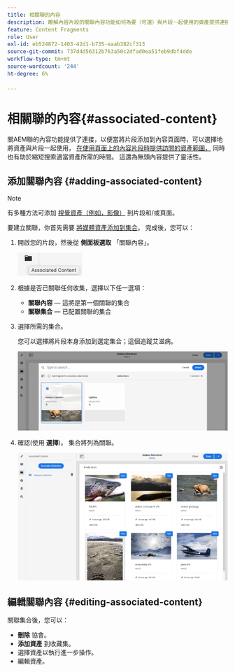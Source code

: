 ```yaml
---
title: 相關聯的內容
description: 瞭解內容片段的關聯內容功能如何為要（可選）與片段一起使用的資產提供連接，從而為頁面創作和無頭內容傳遞增加了額外的靈活性。
feature: Content Fragments
role: User
exl-id: eb524872-1403-42d1-b735-eaab382cf313
source-git-commit: 737d4d56312b763a50c2dfad0ea51feb9dbf4dde
workflow-type: tm+mt
source-wordcount: '244'
ht-degree: 6%

---
```


# 相關聯的內容{#associated-content}

關AEM聯的內容功能提供了連接，以便當將片段添加到內容頁面時，可以選擇地將資產與片段一起使用， [在使用頁面上的內容片段時提供訪問的資產範圍，](/help/sites-cloud/authoring/fundamentals/content-fragments.md#using-associated-content) 同時也有助於縮短搜索適當資產所需的時間。 這還為無頭內容提供了靈活性。

## 添加關聯內容 {#adding-associated-content}

>[!NOTE]
>
>有多種方法可添加 [視覺資產（例如，影像）](/help/sites-cloud/administering/content-fragments/content-fragments.md#fragments-with-visual-assets) 到片段和/或頁面。

要建立關聯，你首先需要 [將媒體資產添加到集合](/help/assets/manage-collections.md)。 完成後，您可以：

1. 開啟您的片段，然後從 **側面板選取** 「關聯內容」。

   ![相關聯的內容](assets/cfm-assoc-content-01.png)

1. 根據是否已關聯任何收集，選擇以下任一選項：

   * **關聯內容**  — 這將是第一個關聯的集合
   * **關聯集合**  — 已配置關聯的集合

1. 選擇所需的集合。

   您可以選擇將片段本身添加到選定集合；這個追蹤艾滋病。

   ![選擇集合](assets/cfm-assoc-content-02.png)

1. 確認(使用 **選擇**)。 集合將列為關聯。

   ![cfm-6420-05](assets/cfm-assoc-content-03.png)

## 編輯關聯內容 {#editing-associated-content}

關聯集合後，您可以：

* **刪除** 協會。
* **添加資產** 到收藏集。
* 選擇資產以執行進一步操作。
* 編輯資產。
